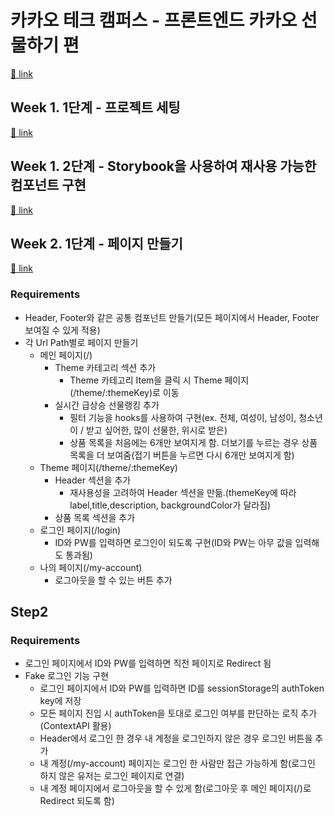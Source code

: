 # 카카오 테크 캠퍼스 - 프론트엔드 카카오 선물하기 편

[🔗 link](https://edu.nextstep.camp/s/hazAC9xa)

## Week 1. 1단계 - 프로젝트 세팅

[🔗 link](https://edu.nextstep.camp/s/hazAC9xa/ls/QzgHvzRM)

## Week 1. 2단계 - Storybook을 사용하여 재사용 가능한 컴포넌트 구현

[🔗 link](https://edu.nextstep.camp/s/hazAC9xa/ls/4wYFPW1K)

## Week 2. 1단계 - 페이지 만들기

[🔗 link](https://edu.nextstep.camp/s/hazAC9xa/ls/QzV1ncxk)

### Requirements

- Header, Footer와 같은 공통 컴포넌트 만들기(모든 페이지에서 Header, Footer 보여질 수 있게 적용)
- 각 Url Path별로 페이지 만들기
  - 메인 페이지(/)
    - Theme 카테고리 섹션 추가
      - Theme 카테고리 Item을 클릭 시 Theme 페이지(/theme/:themeKey)로 이동
    - 실시간 급상승 선물랭킹 추가
      - 필터 기능을 hooks를 사용하여 구현(ex. 전체, 여성이, 남성이, 청소년이 / 받고 싶어한, 많이 선물한, 위시로 받은)
      - 상품 목록을 처음에는 6개만 보여지게 함. 더보기를 누르는 경우 상품 목록을 더 보여줌(접기 버튼을 누르면 다시 6개만 보여지게 함)
  - Theme 페이지(/theme/:themeKey)
    - Header 섹션을 추가
      - 재사용성을 고려하여 Header 섹션을 만듦.(themeKey에 따라 label,title,description, backgroundColor가 달라짐)
    - 상품 목록 섹션을 추가
  - 로그인 페이지(/login)
    - ID와 PW를 입력하면 로그인이 되도록 구현(ID와 PW는 아무 값을 입력해도 통과됨)
  - 나의 페이지(/my-account)
    - 로그아웃을 할 수 있는 버튼 추가

## Step2

### Requirements

- 로그인 페이지에서 ID와 PW를 입력하면 직전 페이지로 Redirect 됨
- Fake 로그인 기능 구현
  - 로그인 페이지에서 ID와 PW를 입력하면 ID를 sessionStorage의 authToken key에 저장
  - 모든 페이지 진입 시 authToken을 토대로 로그인 여부를 판단하는 로직 추가(ContextAPI 활용)
  - Header에서 로그인 한 경우 내 계정을 로그인하지 않은 경우 로그인 버튼을 추가
  - 내 계정(/my-account) 페이지는 로그인 한 사람만 접근 가능하게 함(로그인 하지 않은 유저는 로그인 페이지로 연결)
  - 내 계정 페이지에서 로그아웃을 할 수 있게 함(로그아웃 후 메인 페이지(/)로 Redirect 되도록 함)
